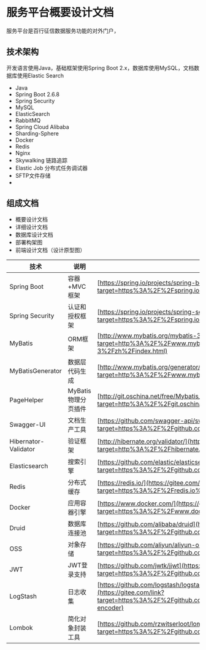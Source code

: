 # 服务平台概要设计文档

服务平台是百行征信数据服务功能的对外门户，



## 技术架构

开发语言使用Java，基础框架使用Spring Boot 2.x，数据库使用MySQL，文档数据库使用Elastic Search

- Java
- Spring Boot 2.6.8
- Spring Security
- MySQL
- ElasticSearch
- RabbitMQ
- Spring Cloud Alibaba
- Sharding-Sphere
- Docker
- Redis
- Nginx
- Skywalking 链路追踪
- Elastic Job 分布式任务调试器
- SFTP文件存储
- 



## 组成文档

- 概要设计文档
- 详细设计文档
- 数据库设计文档
- 部署构架图
- 前端设计文档（设计原型图）



| 技术                 | 说明                | 官网                                                         |
| -------------------- | ------------------- | ------------------------------------------------------------ |
| Spring Boot          | 容器+MVC框架        | [https://spring.io/projects/spring-boot](https://gitee.com/link?target=https%3A%2F%2Fspring.io%2Fprojects%2Fspring-boot) |
| Spring Security      | 认证和授权框架      | [https://spring.io/projects/spring-security](https://gitee.com/link?target=https%3A%2F%2Fspring.io%2Fprojects%2Fspring-security) |
| MyBatis              | ORM框架             | [http://www.mybatis.org/mybatis-3/zh/index.html](https://gitee.com/link?target=http%3A%2F%2Fwww.mybatis.org%2Fmybatis-3%2Fzh%2Findex.html) |
| MyBatisGenerator     | 数据层代码生成      | [http://www.mybatis.org/generator/index.html](https://gitee.com/link?target=http%3A%2F%2Fwww.mybatis.org%2Fgenerator%2Findex.html) |
| PageHelper           | MyBatis物理分页插件 | [http://git.oschina.net/free/Mybatis_PageHelper](https://gitee.com/link?target=http%3A%2F%2Fgit.oschina.net%2Ffree%2FMybatis_PageHelper) |
| Swagger-UI           | 文档生产工具        | [https://github.com/swagger-api/swagger-ui](https://gitee.com/link?target=https%3A%2F%2Fgithub.com%2Fswagger-api%2Fswagger-ui) |
| Hibernator-Validator | 验证框架            | [http://hibernate.org/validator/](https://gitee.com/link?target=http%3A%2F%2Fhibernate.org%2Fvalidator%2F) |
| Elasticsearch        | 搜索引擎            | [https://github.com/elastic/elasticsearch](https://gitee.com/link?target=https%3A%2F%2Fgithub.com%2Felastic%2Felasticsearch) |
| Redis                | 分布式缓存          | [https://redis.io/](https://gitee.com/link?target=https%3A%2F%2Fredis.io%2F) |
| Docker               | 应用容器引擎        | [https://www.docker.com/](https://gitee.com/link?target=https%3A%2F%2Fwww.docker.com%2F) |
| Druid                | 数据库连接池        | [https://github.com/alibaba/druid](https://gitee.com/link?target=https%3A%2F%2Fgithub.com%2Falibaba%2Fdruid) |
| OSS                  | 对象存储            | [https://github.com/aliyun/aliyun-oss-java-sdk](https://gitee.com/link?target=https%3A%2F%2Fgithub.com%2Faliyun%2Faliyun-oss-java-sdk) |
| JWT                  | JWT登录支持         | [https://github.com/jwtk/jjwt](https://gitee.com/link?target=https%3A%2F%2Fgithub.com%2Fjwtk%2Fjjwt) |
| LogStash             | 日志收集            | [https://github.com/logstash/logstash-logback-encoder](https://gitee.com/link?target=https%3A%2F%2Fgithub.com%2Flogstash%2Flogstash-logback-encoder) |
| Lombok               | 简化对象封装工具    | [https://github.com/rzwitserloot/lombok](https://gitee.com/link?target=https%3A%2F%2Fgithub.com%2Frzwitserloot%2Flombok) |